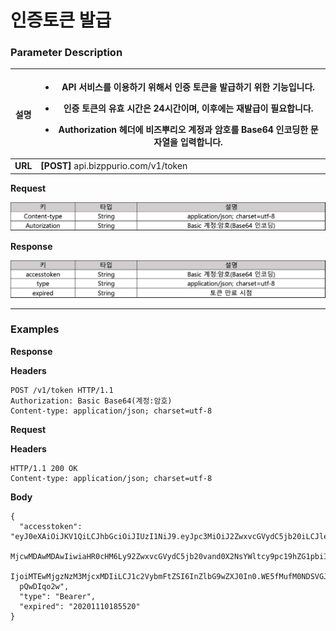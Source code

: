 # 인증토큰 발급

### Parameter Description

| **설명**  | <ul><li>API 서비스를 이용하기 위해서 인증 토큰을 발급하기 위한 기능입니다.</li></ul><ul><li>인증 토큰의 유효 시간은 24시간이며, 이후에는 재발급이 필요합니다.</li></ul><ul><li>Authorization 헤더에 비즈뿌리오 계정과 암호를 Base64 인코딩한 문자열을 입력합니다.</li></ul> |
| :-----: | ------------------------------------------------------------------------------------------------------------------------------------------------------------------------------------------ |
| **URL** | **\[POST]** api.bizppurio.com/v1/token                                                                                                                                                     |

**Request**

![](<../.gitbook/assets/image (26).png>)

**Response**

![](<../.gitbook/assets/image (9).png>)

****

### **Examples**

**Response**

**Headers**

```http
POST /v1/token HTTP/1.1
Authorization: Basic Base64(계정:암호)
Content-type: application/json; charset=utf-8
```

**Request**

**Headers**

```http
HTTP/1.1 200 OK
Content-type: application/json; charset=utf-8
```

**Body**

```json5
{
  "accesstoken": "eyJ0eXAiOiJKV1QiLCJhbGciOiJIUzI1NiJ9.eyJpc3MiOiJ2ZwxvcGVydC5jb20iLCJleHAiOiIxNDg1
  MjcwMDAwMDAwIiwiaHR0cHM6Ly92ZwxvcGVydC5jb20vand0X2NsYWltcy9pc19hZG1pbiI6dHJ1ZswidXNlcklk
  IjoiMTEwMjgzNzM3MjcxMDIiLCJ1c2VybmFtZSI6InZlbG9wZXJ0In0.WE5fMufM0NDSVGJ8cAolXGkyB5RmYwCto1
  pQwDIqo2w",
  "type": "Bearer", 
  "expired": "20201110185520"
}
```

